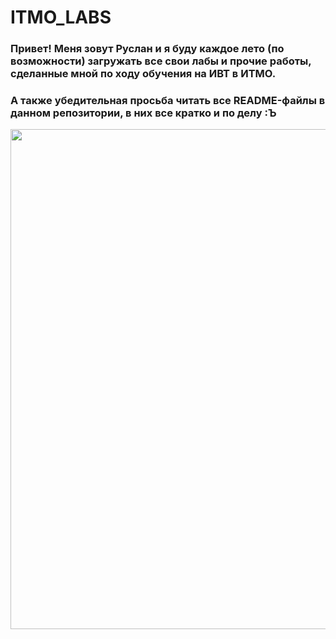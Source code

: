 # ITMO_LABS

### Привет! Меня зовут Руслан и я буду каждое лето (по возможности) загружать все свои лабы и прочие работы, сделанные мной по ходу обучения на ИВТ в ИТМО.
### А также убедительная просьба читать все README-файлы в данном репозитории, в них все кратко и по делу :Ъ

<div align="center">
  <img src="https://e-cis.info/upload/iblock/1c9/dbo2kyrmcepvon3zdmpjblxvh6388qbc.jpg" width="800">
</div>